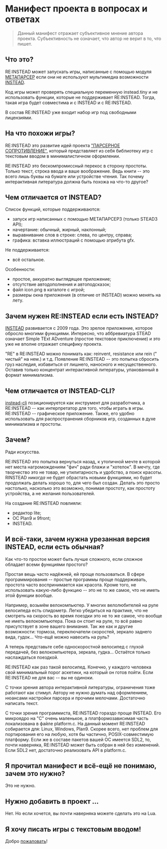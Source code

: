 # Манифест проекта в вопросах и ответах

> Данный манифест отражает субъективное мнение автора
> проекта. Субъективность не означает, что автор не верит в то, что
> пишет.

## Что это?

RE:INSTEAD может запускать игры, написанные с помощью модуля
[МЕТАПАРСЕР](https://instead.hugeping.ru/page/metaparser/) если они
не используют мультимедиа возможности
[INSTEAD](https://instead.hugeping.ru).

Код игры может проверять специальную переменную instead.tiny и не
использовать функции, которые не поддерживает RE:INSTEAD. Тогда, такая
игра будет совместима и с INSTEAD и с RE:INSTEAD.

В состав RE:INSTEAD уже входит набор игр под свободными лицензиями.

## На что похожи игры?

RE:INSTEAD это развитие идей проекта ["ПАРСЕРНОЕ
СОПРОТИВЛЕНИЕ"](https://parser.hugeping.ru/), который представляет
из себя библиотеку игр с текстовым вводом в минималистичном
оформлении.

RE:INSTEAD это бескомпромиссный перекос в сторону простоты. Только
текст, строка ввода и ваше воображение. Ведь книги -- это всего лишь
буквы на бумаге или устройстве чтения. Так почему интерактивная
литература должна быть похожа на что-то другое?

## Чем отличается от INSTEAD?

Список функций, которые поддерживаются:

- запуск игр написанных с помощью  МЕТАПАРСЕР3 (только STEAD3 API);
- начертание: обычный, жирный, наклонный;
- выравнивание слов в строке: слева, по центру, справа;
- графика: вставка иллюстраций с помощью атрибута gfx.

Не поддерживается:

- всё остальное.

Особенности:

- простое, аккуратно выглядящее приложение;
- отсутствие автодополнения и автоподсказок;
- файл icon.png в каталоге с игрой;
- размеры окна приложения (в отличие от INSTEAD) можно менять на лету.

## Зачем нужен RE:INSTEAD если есть INSTEAD?

[INSTEAD](https://instead.hugeping.ru) развивается с 2009 года. Это
зрелое приложение, которое обросло многими функциями. Интересно, что
аббревиатура STEAD означает Simple TExt ADventure (простое текстовое
приключение) и это уже не вполне отражает специфику проекта.

"RE" в RE:INSTEAD можно понимать как: reinvent, resistance или rein ("
чистый" на нем.) и т.д. Появление RE:INSTEAD -- это попытка сбросить
груз наследия, избавиться от лишнего, наносного и
несущественного. Оставив только концентрат интерактивной литературы,
упакованный в формат минимализма.

## Чем отличается от INSTEAD-CLI?

[instead-cli](https://github.com/instead-hub/instead-cli)
позиционируется как инструмент для разработчика, а RE:INSTEAD -- как
интерпретатор для того, чтобы играть в игры. RE:INSTEAD --
графическое приложение. Также, его удобно использовать для
распространения сборников игр, созданных в духе минимализма и
простоты.

## Зачем?

Ради искусства.

RE:INSTEAD это попытка вернуться назад, к утопичной мечте в которой нет
места нагромождениям "фич" ради блажи и "хотелок". В мечту, где
творчество это не товар, не утилитарность и удобство, а поиск
красоты. RINSTEAD *никогда* не будет обрастать новыми функциями, но
будет продолжать делать хорошо то, для чего был создан. Делать это
просто настолько, насколько это возможно, понимая простоту, как
простоту устройства, а не желания пользователей.

На создание RE:INSTEAD повлияли:

- редактор lite;
- ОС Plan9 и 9front;
- INSTEAD.

## И всё-таки, зачем нужна урезанная версия INSTEAD, если есть обычная?

Как что-то простое может быть лучше сложного, если сложное обладает
всеми функциями простого?

Простая вещь часто надёжней, ей проще пользоваться. В сфере
программирования -- простые программы проще поддерживать, простота
часто воспринимается как красота. Кроме того, не использовать
какую-либо функцию -- это не то же самое, что не иметь этой функции
вообще.

Например, возьмём велокомпьютер. У многих велолюбителей на руле
велосипеда есть спидометр. Легко убедиться на практике, что не
смотреть на скорость во время поездки это не то же самое, что вообще
не иметь велокомпьютера. Пока он стоит на руле, то всё равно
присутствует в зоне вашего внимания. Так же как и другие возможности:
тормоза, переключатели скоростей, зеркало заднего вида,
гудок... Что-ещё можно навесить на руль?

А теперь представьте себе односкоростной велосипед с глухой передачей,
без велокомпьютера, зеркала, гудка... Остаётся только наслаждаться
поездкой.

RE:INSTEAD как раз такой велосипед. Конечно, у каждого человека свой
минимальный порог аскетики, на который он готов пойти. Если RE:INSTEAD
не для вас -- вы не одиноки.

С точки зрения автора интерактивной литературы, ограничения тоже
работают как стимул. Автору не нужно думать над оформлением, нюансами
настройки парсера и прочими мелочами. Достаточно написать текст.

С точки зрения программиста, RE:INSTEAD гораздо проще INSTEAD. Его
микроядро на "C" очень маленькое, а платформозависимая часть
локализована в файле platform.c. На данный момент RE:INSTEAD
собирается для: Linux, Windows, Plan9. Скорее всего, нет проблем для
портирования его на любую, хотя бы частично, POSIX-совместимую
платформу. Если же в составе пакетов вашей ОС имеется SDL2, то, почти
наверняка, RE:INSTEAD может быть собран в ней без изменений. Если
SDL2 нет, достаточно реализовать API в platform.c.

## Я прочитал манифест и всё-ещё не понимаю, зачем это нужно?

Это не нужно.

## Нужно добавить в проект ...

Нет. Но если хочется, вы почти наверняка можете сделать это на Lua.

## Я хочу писать игры с текстовым вводом!

Добро [пожаловать](http://instead-games.ru)!
